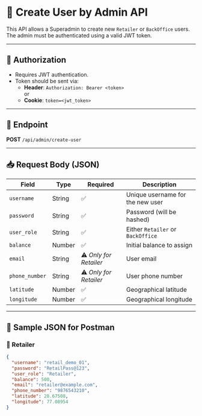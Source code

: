# 🚀 Create User by Admin API

This API allows a Superadmin to create new `Retailer` or `BackOffice` users. The admin must be authenticated using a valid JWT token.

---

## 🔐 Authorization

- Requires JWT authentication.
- Token should be sent via:
  - **Header**: `Authorization: Bearer <token>`  
    or  
  - **Cookie**: `token=<jwt_token>`

---

## 🔧 Endpoint

**POST** `/api/admin/create-user`

---

## 📥 Request Body (JSON)

| Field        | Type    | Required | Description                              |
|--------------|---------|----------|------------------------------------------|
| `username`   | String  | ✅       | Unique username for the new user         |
| `password`   | String  | ✅       | Password (will be hashed)                |
| `user_role`  | String  | ✅       | Either `Retailer` or `BackOffice`        |
| `balance`    | Number  | ✅       | Initial balance to assign                |
| `email`      | String  | ⚠️ *Only for Retailer* | User email           |
| `phone_number` | String | ⚠️ *Only for Retailer* | User phone number     |
| `latitude`   | Number  | ✅       | Geographical latitude                    |
| `longitude`  | Number  | ✅       | Geographical longitude                   |

---

## 🧪 Sample JSON for Postman

### 🛒 Retailer
```json
{
  "username": "retail_demo_01",
  "password": "RetailPass@123",
  "user_role": "Retailer",
  "balance": 500,
  "email": "retailer@example.com",
  "phone_number": "9876543210",
  "latitude": 28.67508,
  "longitude": 77.08954
}
